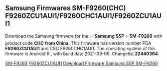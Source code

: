 <h2>Samsung Firmwares SM-F9260(CHC) F9260ZCU1AUI1/F9260CHC1AUI1/F9260ZCU1AUI1</h2>
Download the Samsung firmware for the ✅ <strong>Samsung SSP </strong> ⭐ <strong>SM-F9260</strong> with product code <strong>CHC</strong> <strong> from China</strong>. This firmware has version number PDA <strong>F9260ZCU1AUI1</strong> and CSC F9260CHC1AUI1. The operating system of this firmware is Android R , with build date 2021-09-09. Changelist <strong>22440364</strong>.


[SM-F9260](https://samfirm.shop/samsung/model/SM-F9260)
[F9260ZCU1AUI1](https://samfirm.shop/samsung/pda/F9260ZCU1AUI1)
[Download Firmware Samsung SSP SM-F9260](https://samfirm.shop/samsung/firmware/454488)
